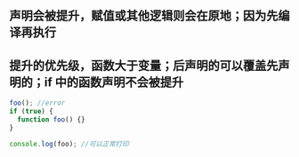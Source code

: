 ## 声明会被提升，赋值或其他逻辑则会在原地；因为先编译再执行

## 提升的优先级，函数大于变量；后声明的可以覆盖先声明的；if 中的函数声明不会被提升

```js
foo(); //error
if (true) {
  function foo() {}
}

console.log(foo); //可以正常打印
```
